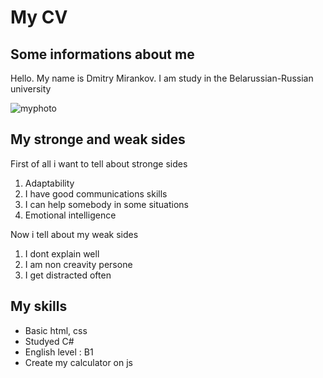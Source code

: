 # My CV 
## Some informations about me
Hello. My name is Dmitry Mirankov. I am study in the Belarussian-Russian university

![myphoto](https://vk.com/gerineq?z=photo208470762_457252132%2Fphoto_feed208470762)
## My stronge and weak sides
First of all i want to tell about stronge sides
1. Adaptability
1. I have good communications skills
1. I can help somebody in some situations
1. Emotional intelligence
   
Now i tell about my weak sides
1. I dont explain well
1. I am non creavity persone
1. I get distracted often

## My skills

* Basic html, css
* Studyed C#
* English level : B1
* Create my calculator on js

